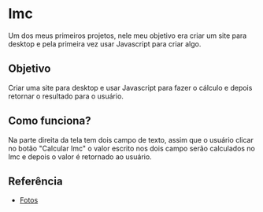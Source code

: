 # Imc
Um dos meus primeiros projetos, nele meu objetivo era criar um site para desktop e pela primeira vez usar Javascript para criar algo.

## Objetivo 
Criar uma site para desktop e usar Javascript para fazer o cálculo e depois retornar o resultado para o usuário. 

## Como funciona?
Na parte direita da tela tem dois campo de texto, assim que o usuário clicar no botão "Calcular Imc" o valor escrito nos dois campo serão calculados no Imc e depois o valor é retornado ao usuário.

## Referência 
* [Fotos](https://storyset.com/)
